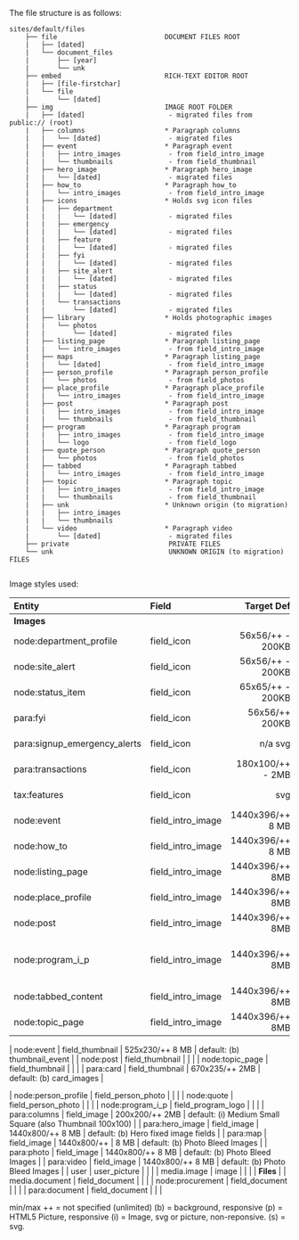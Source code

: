 The file structure is as follows:
```
sites/default/files
    ├── file                           DOCUMENT FILES ROOT
    |   ├── [dated]
    |   └── document_files
    |       ├── [year]
    |       └── unk
    ├── embed                          RICH-TEXT EDITOR ROOT
    |   ├── [file-firstchar]
    |   └── file
    |       └── [dated]
    ├── img                            IMAGE ROOT FOLDER
    |   ├── [dated]                     - migrated files from public:// (root)
    |   ├── columns                    * Paragraph columns 
    |   |   └── [dated]                 - migrated files
    |   ├── event                      * Paragraph event
    |   |   ├── intro_images            - from field_intro_image
    |   |   └── thumbnails              - from field_thumbnail
    |   ├── hero_image                 * Paragraph hero_image 
    |   |   └── [dated]                 - migrated files
    |   ├── how_to                     * Paragraph how_to 
    |   |   └── intro_images            - from field_intro_image
    |   ├── icons                      * Holds svg icon files 
    |   |   ├── department              
    |   |   |   └── [dated]             - migrated files
    |   |   ├── emergency                  
    |   |   |   └── [dated]             - migrated files
    |   |   ├── feature                  
    |   |   |   └── [dated]             - migrated files
    |   |   ├── fyi                      
    |   |   |   └── [dated]             - migrated files
    |   |   ├── site_alert                   
    |   |   |   └── [dated]             - migrated files
    |   |   ├── status                   
    |   |   |   └── [dated]             - migrated files
    |   |   └── transactions             
    |   |       └── [dated]             - migrated files
    |   ├── library                    * Holds photographic images 
    |   |   └── photos                   
    |   |       └── [dated]             - migrated files
    |   ├── listing_page               * Paragraph listing_page 
    |   |   └── intro_images            - from field_intro_image
    |   ├── maps                       * Paragraph listing_page 
    |   |   └── [dated]                 - from field_intro_image
    |   ├── person_profile             * Paragraph person_profile
    |   |   └── photos                  - from field_photos
    |   ├── place_profile              * Paragraph place_profile
    |   |   └── intro_images            - from field_intro_image
    |   ├── post                       * Paragraph post
    |   |   ├── intro_images            - from field_intro_image
    |   |   └── thumbnails              - from field_thumbnail
    |   ├── program                    * Paragraph program
    |   |   ├── intro_images            - from field_intro_image
    |   |   └── logo                    - from field_logo
    |   ├── quote_person               * Paragraph quote_person
    |   |   └── photos                  - from field_photos
    |   ├── tabbed                     * Paragraph tabbed
    |   |   └── intro_images            - from field_intro_image
    |   ├── topic                      * Paragraph topic
    |   |   ├── intro_images            - from field_intro_image
    |   |   └── thumbnails              - from field_thumbnail
    |   ├── unk                        * Unknown origin (to migration)
    |   |   ├── intro_images            
    |   |   └── thumbnails              
    |   └── video                      * Paragraph video
    |       └── [dated]                 - migrated files
    ├── private                         PRIVATE FILES
    └── unk                             UNKNOWN ORIGIN (to migration) FILES
    
```     
Image styles used:

   
|Entity | Field | Target Def | View: Style |   
|:-----|:-----|-----:|:-----|
| **Images** |
| node:department_profile | field_icon | 56x56/++ - 200KB | default: (i) square_icon_56px |
| node:site_alert | field_icon | 56x56/++ - 200KB | default: (s) n/a svg (square_icon_56px) |
| node:status_item | field_icon | 65x65/++ - 200KB | default: (s) n/a svg (square_icon_65px) |
| para:fyi | field_icon | 56x56/++ 200KB | default: (s) n/a svg (square_icon_56px) |
| para:signup_emergency_alerts | field_icon | n/a svg  | default: (s) n/a svg (square_icon_65px) |
| para:transactions | field_icon | 180x100/++ - 2MB  | default: (i) transaction_icon_180x100 |
| tax:features | field_icon | svg  | default: (s) n/a svg (square_icon_56px) |
| node:event | field_intro_image | 1440x396/++ 8 MB | default: (b) intro_image_fields |
| node:how_to | field_intro_image | 1440x396/++ 8 MB  | default: (b) intro_image_fields |
| node:listing_page | field_intro_image | 1440x396/++ 8MB  | default: (b) intro_image_fields |
| node:place_profile | field_intro_image | 1440x396/++ 8MB  | default: (b) intro_image_fields  |
| node:post | field_intro_image | 1440x396/++ 8MB | default: (b) intro_image_fields  |
| node:program_i_p | field_intro_image | 1440x396/++ 8MB  | default: (b) intro_image_fields <br>listing: (Resp) card_images |
| node:tabbed_content | field_intro_image | 1440x396/++ 8MB  | default: (b) intro_image_fields  |
| node:topic_page | field_intro_image | 1440x396/++ 8MB  | default: (b) intro_image_fields  |

| node:event | field_thumbnail | 525x230/++ 8 MB | default: (b) thumbnail_event |
| node:post | field_thumbnail |   |  |
| node:topic_page | field_thumbnail |   |  |
| para:card | field_thumbnail | 670x235/++ 2MB | default: (b) card_images |

| node:person_profile | field_person_photo |   |  |
| node:quote | field_person_photo |   |  |
| node:program_i_p | field_program_logo |   |  |
| para:columns | field_image | 200x200/++ 2MB | default: (i) Medium Small Square (also Thumbnail 100x100)  |
| para:hero_image | field_image | 1440x800/++ 8 MB | default: (b) Hero fixed image fields |
| para:map | field_image | 1440x800/++ | 8 MB | default: (b) Photo Bleed Images |
| para:photo | field_image | 1440x800/++ 8 MB | default: (b) Photo Bleed Images |
| para:video | field_image | 1440x800/++ 8 MB | default: (b) Photo Bleed Images |
| user | user_picture |   |  |
| media.image | image |   |  |
| **Files** |
| media.document | field_document |   |  |
| node:procurement | field_document |   |  |
| para:document | field_document |   |  |

min/max
++ = not specified (unlimited)
(b) = background, responsive
(p) = HTML5 Picture, responsive
(i) = Image, svg or picture, non-reponsive.
(s) = svg.